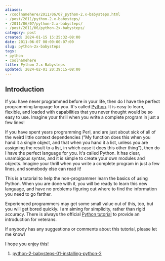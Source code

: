 ```yaml
---
aliases:
- /coolnamehere/2011/06/07_python-2.x-babysteps.html
- /post/2011/python-2.x-babysteps/
- /2011/06/07/python-2.x-babysteps/
- /post/2011/06/python-2x-babysteps/
category: post
created: 2024-01-15 15:25:32-08:00
date: 2011-06-07 00:00:00-07:00
slug: python-2x-babysteps
tags:
- python
- coolnamehere
title: Python 2.x Babysteps
updated: 2024-02-01 20:39:15-08:00
---
```


## Introduction

If you have never programmed before in your life, then do I have the perfect 
programming language for you. It's called [Python](../../../card/Python.md). It is easy to learn, 
flexible, and loaded with capabilities that you never thought would be so easy 
to use. Imagine your thrill when you write a complete program in just a few lines!

If you have spent years programming Perl, and are just about sick of all of the 
weird little context dependencies ("My function does this when you hand it a 
single object, and that when you hand it a list, unless you are assigning the 
result to a list, in which case it does this other thing"), then do I have the 
perfect language for you. It's called Python. It has clear, unambigous syntax, 
and it is simple to create your own modules and objects. Imagine your thrill 
when you write a complete program in just a few lines, and somebody else can 
read it!

This is a tutorial to help the non-programmer learn the basics of using 
Python. When you are done with it, you will be ready to learn this new 
language, and have no problems figuring out where to find the information you 
need to go farther.

Experienced programmers may get some small value out of this, too, but you will 
get bored quickly. I am aiming for simplicity, rather than rigid accuracy. 
There is always the official [Python tutorial](http://docs.python.org/tutorial) to provide an introduction for 
veterans.

If anybody has any suggestions or comments about this tutorial, please let me know!

I hope you enjoy this!

1. [python-2-babysteps-01-installing-python-2](python-2-babysteps-01-installing-python-2.md)